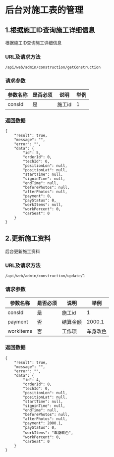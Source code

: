# 后台对施工表的管理

## 1.根据施工ID查询施工详细信息
根据施工ID查询施工详细信息
### URL及请求方法
`/api/web/admin/construction/getConstruction`

### 请求参数
| 参数名称 | 是否必须 | 说明 | 举例 |
| ------ | -------- | ---- | --- |
| consId | 是 | 施工id| 1 |

### 返回数据

```
{
    "result": true,
    "message": "",
    "error": "",
    "data": {
        "id": 5,
        "orderId": 0,
        "techId": 0,
        "positionLon": null,
        "positionLat": null,
        "startTime": null,
        "signinTime": null,
        "endTime": null,
        "beforePhotos": null,
        "afterPhotos": null,
        "payment": 0,
        "payStatus": 0,
        "workItems": null,
        "workPercent": 0,
        "carSeat": 0
    }
}

```


## 2.更新施工资料
后台更新施工资料
### URL及请求方法
`/api/web/admin/construction/update/1`

### 请求参数
| 参数名称 | 是否必须 | 说明 | 举例 |
| ------ | -------- | ---- | --- |
| consId | 是 | 施工id| 1 |
| payment | 否 | 结算金额 | 2000.1 |
| workItems | 否 | 工作项 | 车身改色 |


### 返回数据
```
{
    "result": true,
    "message": "",
    "error": "",
    "data": {
        "id": 4,
        "orderId": 0,
        "techId": 0,
        "positionLon": null,
        "positionLat": null,
        "startTime": null,
        "signinTime": null,
        "endTime": null,
        "beforePhotos": null,
        "afterPhotos": null,
        "payment": 2000.1,
        "payStatus": 0,
        "workItems": "车身改色",
        "workPercent": 0,
        "carSeat": 0
    }
}

```